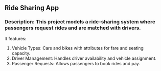 ## Ride Sharing App
### Description: This project models a ride-sharing system where passengers request rides and are matched with drivers. 
It features:
<ol>
  <li>Vehicle Types: Cars and bikes with attributes for fare and seating capacity.</li>
  <li>Driver Management: Handles driver availability and vehicle assignment.</li>
  <li>Passenger Requests: Allows passengers to book rides and pay.</li>
</ol>
